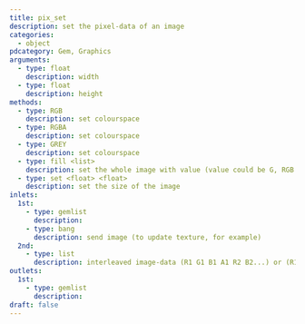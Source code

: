 ```yaml
---
title: pix_set
description: set the pixel-data of an image
categories:
  - object
pdcategory: Gem, Graphics
arguments:
  - type: float
    description: width
  - type: float
    description: height
methods:
  - type: RGB
    description: set colourspace
  - type: RGBA
    description: set colourspace
  - type: GREY
    description: set colourspace
  - type: fill <list>
    description: set the whole image with value (value could be G, RGB or RGBA)
  - type: set <float> <float>
    description: set the size of the image    
inlets:
  1st:
    - type: gemlist
      description:
    - type: bang
      description: send image (to update texture, for example)
  2nd:
    - type: list
      description: interleaved image-data (R1 G1 B1 A1 R2 B2...) or (R1 B1 G1 R2 B2...) or (L1 L2 L3...)
outlets:
  1st:
    - type: gemlist
      description:
draft: false
---
```


